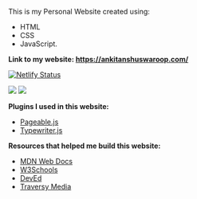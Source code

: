 This is my Personal Website created using:

- HTML
- CSS
- JavaScript.

**Link to my website:  https://ankitanshuswaroop.com/** 

[![Netlify Status](https://api.netlify.com/api/v1/badges/8c400cd9-a12a-4ce4-b6f4-b844e7a2685c/deploy-status)](https://app.netlify.com/sites/ankitanshu/deploys)

![](https://github.com/ankitanshu22/Test/blob/master/Screenshot%20(29).png)
![](https://github.com/ankitanshu22/Test/blob/master/Screenshot%20(30).png)

**Plugins I used in this website:**

- [Pageable.js](https://github.com/Mobius1/Pageable)
- [Typewriter.js](https://github.com/tameemsafi/typewriterjs)

**Resources that helped me build this website:**

- [MDN Web Docs](https://developer.mozilla.org/en-US/)
- [W3Schools](https://www.w3schools.com/)
- [DevEd](https://www.youtube.com/channel/UClb90NQQcskPUGDIXsQEz5Q)
- [Traversy Media](https://www.youtube.com/user/TechGuyWeb)
    
